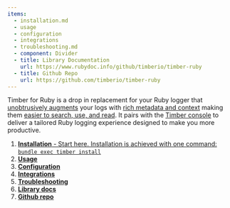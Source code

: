 ```yaml
---
items:
  - installation.md
  - usage
  - configuration
  - integrations
  - troubleshooting.md
  - component: Divider
  - title: Library Documentation
    url: https://www.rubydoc.info/github/timberio/timber-ruby
  - title: Github Repo
    url: https://github.com/timberio/timber-ruby
---
```

Timber for Ruby is a drop in replacement for your Ruby logger that
[unobtrusively augments](https://timber.io/concepts/structuring-through-augmentation) your
logs with [rich metadata and context](https://timber.io/concepts/metadata-context-and-events)
making them [easier to search, use, and read](#get-things-done-with-your-logs). It pairs with the
[Timber console](#the-timber-console) to deliver a tailored Ruby logging experience designed to make
you more productive.

1. [**Installation** - Start here. Installation is achieved with one command: `bundle exec timber install`](installation)
2. [**Usage**](usage)
3. [**Configuration**](configuration)
4. [**Integrations**](integrations)
5. [**Troubleshooting**](troubleshooting)
6. [**Library docs**](http://www.rubydoc.info/github/timberio/timber-ruby)
7. [**Github repo**](https://github.com/timberio/timber-ruby)

